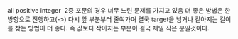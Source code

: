all positive integer
​
2중 포문의 경우 너무 느린 문제를 가지고 있음
​
더 좋은 방법은 한 방향으로 진행하고(->) 다시 앞 부분부터 줄여가며 결국 target을 넘거나 같아지는 길이를 찾는 방법이 더 좋다. 즉 값보다 작아지는 부분이 결국 제일 작은 분일것이다.